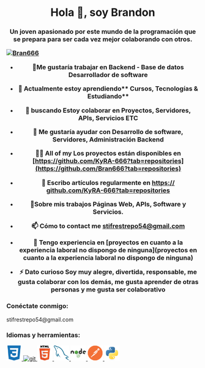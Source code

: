 <h1 align="center">Hola 👋, soy Brandon</h1>
<h3 align="center">Un joven apasionado por este mundo de la programación que se prepara para ser cada vez mejor colaborando con otros.</ h3>

<p align="left"> <a href="https://avatars.githubusercontent.com/u/119646986?s=400&u=5a4c27bc557d874dabe5a00fd827d5a333376db9&v=4"><img src="https://avatars.githubusercontent.com/u/119646986?s=400&u=5a4c27bc557d874dabe5a00fd827d5a333376db9&v=4" alt="Bran666" /></a> </p>

- 🔭Me gustaría trabajar en **Backend - Base de datos Desarrollador de software**

- 🌱 Actualmente estoy aprendiendo** Cursos, Tecnologías & Estudiando**

- 👯 buscando Estoy colaborar en **Proyectos, Servidores, APIs, Servicios ETC**

- 🤝 Me gustaría ayudar con **Desarrollo de software, Servidores, Administración Backend**

- 👨‍💻 All of my Los proyectos están disponibles en [https://github.com/KyRA-666?tab=repositories](https://github.com/Bran666?tab=repositories)

- 📝 Escribo artículos regularmente en [https:// github.com/KyRA-666?tab=repositories](https://github.com/Bran666?tab=repositories)

- 💬Sobre mis trabajos **Páginas Web, APIs, Software y Servicios.**

- 📫 Cómo to contact me **stifrestrepo54@gmail.com**

- 📄 Tengo experiencia en [proyectos en cuanto a la experiencia laboral no dispongo de ninguna](proyectos en cuanto a la experiencia laboral no dispongo de ninguna)

- ⚡ Dato curioso **Soy muy alegre, divertida, responsable, me gusta colaborar con los demás, me gusta aprender de otras personas y me gusta ser colaborativo**

<h3 align="left">Conéctate conmigo:</h3>
<p align="left" > stifrestrepo54@gmail.com
</p>

<h3 align="left">Idiomas y herramientas:</h3>
<p align="left"> <a href="https://www.w3schools.com/css/" target="_blank" rel="noreferrer"> <img src="https://github.com/devicons/devicon/blob/6910f0503efdd315c8f9b858234310c06e04d9c0/icons/css3/css3-plain.svg#L1" alt="css3" width="40" height="40"/> </a> <a href="https:// git-scm.com/" target="_blank" rel="noreferrer"> <img src="https://www.vectorlogo.zone/logos/git-scm/git-scm-icon.svg" alt=" git" width="40" height="40"/> </a> <a href="https://www.w3.org/html/" target="_blank" rel="noreferrer"> <img src ="https://raw.githubusercontent.com/devicons/devicon/master/icons/html5/html5-original-wordmark.svg" alt="html5" width="40" height="40"/> </a > <a href="https://www.mysql.com/" target="_blank" rel="noreferrer"> <img src="https://github.com/devicons/devicon/blob/6910f0503efdd315c8f9b858234310c06e04d9c0/icons/mysql/mysql-original.svg#L1" alt="mysql" width="40" height="40"/> </a> <a href="https://nodejs.org" target="_blank" rel="noreferrer"> <img src="https://raw.githubusercontent.com/devicons/devicon/master/icons/nodejs/nodejs-original-wordmark.svg" alt="nodejs" width="40" height ="40"/> </a> <a href="https://postman.com" target="_blank" rel="noreferrer"> <img src="https://github.com/devicons/devicon/blob/6910f0503efdd315c8f9b858234310c06e04d9c0/icons/postman/postman-original.svg#L3" alt="cartero" width="40" height="40"/> </a> <a href="https://www.python.org" target="_blank" rel="noreferrer"> <img src="https://github.com/devicons/devicon/blob/6910f0503efdd315c8f9b858234310c06e04d9c0/icons/python/python-original.svg#L1" alt="python" width="40" height=" 40"/> </a> </p>
